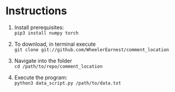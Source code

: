 # Instructions

1. Install prerequisites:\
`pip3 install numpy torch`

2. To download, in terminal execute\
   `git clone git://github.com/WheelerEarnest/comment_location`

3. Navigate into the folder\
`cd /path/to/repo/comment_location`

4. Execute the program:\
`python3 data_script.py /path/to/data.txt`
